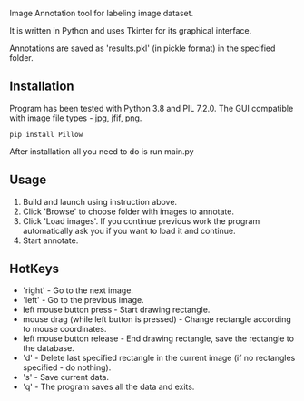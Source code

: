 Image Annotation tool for labeling image dataset.

It is written in Python and uses Tkinter for its graphical interface.

Annotations are saved as 'results.pkl' (in pickle format) in the specified folder.

## Installation
Program has been tested with Python 3.8 and PIL 7.2.0.
The GUI compatible with image file types - jpg, jfif, png.
```
pip install Pillow
```
After installation all you need to do is run main.py


## Usage
1. Build and launch using instruction above.
2. Click 'Browse' to choose folder with images to annotate.
3. Click 'Load images'. If you continue previous work the program automatically ask you if you want to load it and continue.
4. Start annotate.

## HotKeys
* 'right' - Go to the next image.
* 'left' - Go to the previous image.
* left mouse button press - Start drawing rectangle.
* mouse drag (while left button is pressed) - Change rectangle according to mouse coordinates.
* left mouse button release - End drawing rectangle, save the rectangle to the database.
* 'd' - Delete last specified rectangle in the current image (if no rectangles specified - do nothing).
* 's' - Save current data.
* 'q' - The program saves all the data and exits.

